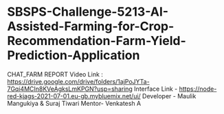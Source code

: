 # SBSPS-Challenge-5213-AI-Assisted-Farming-for-Crop-Recommendation-Farm-Yield-Prediction-Application
CHAT_FARM REPORT
Video Link : https://drive.google.com/drive/folders/1ajPoJYTa-7Gqi4MCIn8KVeAgksLmKPGN?usp=sharing
Interface Link - https://node-red-kjags-2021-07-01.eu-gb.mybluemix.net/ui/
Developer - Maulik Mangukiya & Suraj Tiwari
Mentor- Venkatesh A
